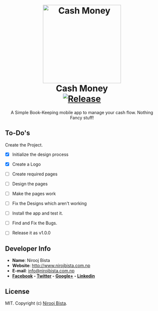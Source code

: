 <h1 align="center">
  <br>
  <img height="256" width="256" src="https://github.com/nirooj56/cashmoney/blob/master/logo.png" alt="Cash Money">
  <br>
  Cash Money
  <br>
  <a href="https://github.com/nirooj56/nepdict/blob/master/Licence"><img src="https://img.shields.io/github/license/nirooj56/nepdict.svg" alt="Release"></a>
  <br>
</h1>

<p align="center">A Simple Book-Keeping mobile app to manage your cash flow. Nothing Fancy stuff!</p>

## To-Do's

Create the Project.
- [x] Initialize the design process
- [x] Create a Logo
- [ ] Create required pages
- [ ] Design the pages
- [ ] Make the pages work
- [ ] Fix the Designs which aren't working
- [ ] Install the app and test it.
- [ ] Find and Fix the Bugs.
- [ ] Release it as v1.0.0


## Developer Info

* **Name**: Nirooj Bista
* **Website**: http://www.nirojbista.com.np
* **E-mail**: info@nirojbista.com.np
* **[Facebook](https://www.facebook.com/niroj56) - [Twitter](https://www.twitter.com/nirooj56) - [Google+](https://plus.google.com/+bistanirooj) - [Linkedin](https://www.linkedin.com/in/nirooj56)**

## License

MIT. Copyright (c) [Nirooj Bista](http://nirojbista.com.np).


